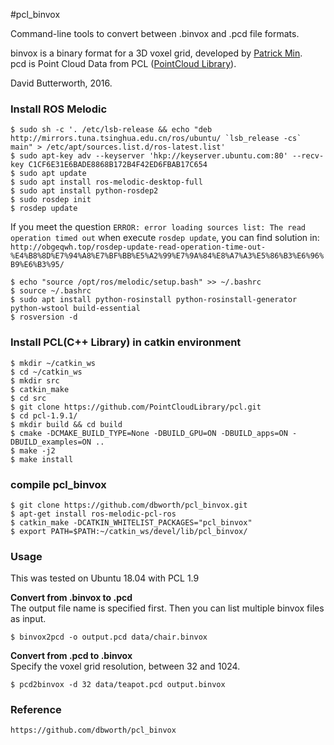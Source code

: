 #pcl_binvox

Command-line tools to convert between .binvox and .pcd file formats.

binvox is a binary format for a 3D voxel grid, developed by [Patrick Min](http://www.patrickmin.com/binvox/).  
pcd is Point Cloud Data from PCL ([PointCloud Library](http://www.pointclouds.org)).

David Butterworth, 2016.

### Install ROS Melodic
```shell script
$ sudo sh -c '. /etc/lsb-release && echo "deb http://mirrors.tuna.tsinghua.edu.cn/ros/ubuntu/ `lsb_release -cs` main" > /etc/apt/sources.list.d/ros-latest.list'
$ sudo apt-key adv --keyserver 'hkp://keyserver.ubuntu.com:80' --recv-key C1CF6E31E6BADE8868B172B4F42ED6FBAB17C654
$ sudo apt update
$ sudo apt install ros-melodic-desktop-full
$ sudo apt install python-rosdep2
$ sudo rosdep init
$ rosdep update
```
If you meet the question `ERROR: error loading sources list:
    The read operation timed out` when execute `rosdep update`, you can find solution in: `http://obgeqwh.top/rosdep-update-read-operation-time-out-%E4%B8%8D%E7%94%A8%E7%BF%BB%E5%A2%99%E7%9A%84%E8%A7%A3%E5%86%B3%E6%96%B9%E6%B3%95/`

```shell script
$ echo "source /opt/ros/melodic/setup.bash" >> ~/.bashrc
$ source ~/.bashrc
$ sudo apt install python-rosinstall python-rosinstall-generator python-wstool build-essential
$ rosversion -d
```

### Install PCL(C++ Library) in catkin environment
```shell script
$ mkdir ~/catkin_ws
$ cd ~/catkin_ws
$ mkdir src
$ catkin_make
$ cd src
$ git clone https://github.com/PointCloudLibrary/pcl.git
$ cd pcl-1.9.1/
$ mkdir build && cd build
$ cmake -DCMAKE_BUILD_TYPE=None -DBUILD_GPU=ON -DBUILD_apps=ON -DBUILD_examples=ON .. 
$ make -j2
$ make install
```

### compile pcl_binvox
```shell script
$ git clone https://github.com/dbworth/pcl_binvox.git
$ apt-get install ros-melodic-pcl-ros
$ catkin_make -DCATKIN_WHITELIST_PACKAGES="pcl_binvox"
$ export PATH=$PATH:~/catkin_ws/devel/lib/pcl_binvox/  
```
### Usage

This was tested on Ubuntu 18.04 with PCL 1.9  

**Convert from .binvox to .pcd**  
The output file name is specified first. Then you can list multiple binvox files as input.
```
$ binvox2pcd -o output.pcd data/chair.binvox
```

**Convert from .pcd to .binvox**  
Specify the voxel grid resolution, between 32 and 1024.
```
$ pcd2binvox -d 32 data/teapot.pcd output.binvox
```

### Reference

```markdown
https://github.com/dbworth/pcl_binvox
```

